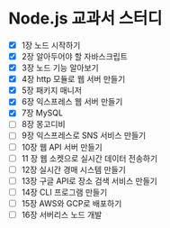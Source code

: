 # Node.js 교과서 스터디

- [x] 1장 노드 시작하기
- [x] 2장 알아두어야 할 자바스크립트
- [x] 3장 노드 기능 알아보기
- [x] 4장 http 모듈로 웹 서버 만들기
- [x] 5장 패키지 매니저
- [x] 6장 익스프레스 웹 서버 만들기
- [x] 7장 MySQL
- [ ] 8장 몽고디비
- [ ] 9장 익스프레스로 SNS 서비스 만들기
- [ ] 10장 웹 API 서버 만들기
- [ ] 11 장 웹 소켓으로 실시간 데이터 전송하기
- [ ] 12장 실시간 경매 시스템 만들기
- [ ] 13장 구글 API로 장소 검색 서비스 만들기
- [ ] 14장 CLI 프로그램 만들기
- [ ] 15장 AWS와 GCP로 배포하기
- [ ] 16장 서버리스 노드 개발
